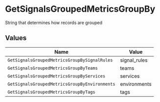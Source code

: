 # GetSignalsGroupedMetricsGroupBy

String that determines how records are grouped


## Values

| Name                                          | Value                                         |
| --------------------------------------------- | --------------------------------------------- |
| `GetSignalsGroupedMetricsGroupBySignalRules`  | signal_rules                                  |
| `GetSignalsGroupedMetricsGroupByTeams`        | teams                                         |
| `GetSignalsGroupedMetricsGroupByServices`     | services                                      |
| `GetSignalsGroupedMetricsGroupByEnvironments` | environments                                  |
| `GetSignalsGroupedMetricsGroupByTags`         | tags                                          |